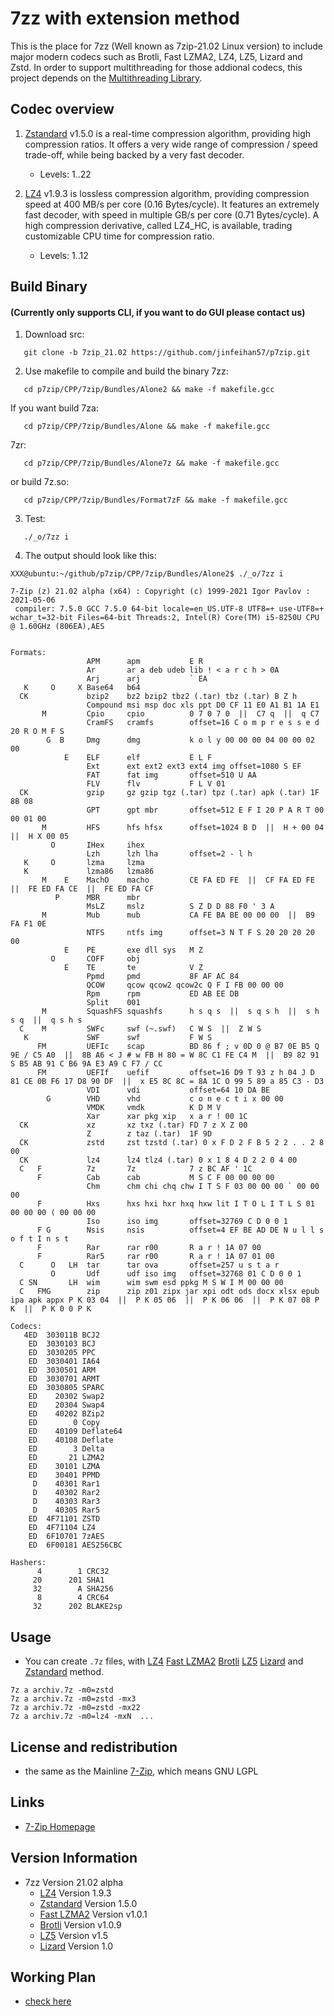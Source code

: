 # 7zz with extension method
This is the place for 7zz (Well known as 7zip-21.02 Linux version) to include major modern codecs such as Brotli, Fast LZMA2, LZ4, LZ5, Lizard and Zstd. In order to support multithreading for those addional codecs, this project depends on the [Multithreading Library](https://github.com/mcmilk/zstdmt).

## Codec overview
1. [Zstandard] v1.5.0 is a real-time compression algorithm, providing high compression ratios. It offers a very wide range of compression / speed trade-off, while being backed by a very fast decoder.
   - Levels: 1..22

2. [LZ4] v1.9.3 is lossless compression algorithm, providing compression speed at 400 MB/s per core (0.16 Bytes/cycle). It features an extremely fast decoder, with speed in multiple GB/s per core (0.71 Bytes/cycle). A high compression derivative, called LZ4_HC, is available, trading customizable CPU time for compression ratio.
   - Levels: 1..12

## Build Binary
#### (Currently only supports CLI, if you want to do GUI please contact us)
1. Download src:
```
   git clone -b 7zip_21.02 https://github.com/jinfeihan57/p7zip.git
```
2. Use makefile to compile and build the binary 7zz:
```
   cd p7zip/CPP/7zip/Bundles/Alone2 && make -f makefile.gcc
```
If you want build 7za:
```
   cd p7zip/CPP/7zip/Bundles/Alone && make -f makefile.gcc
```
7zr:
```
   cd p7zip/CPP/7zip/Bundles/Alone7z && make -f makefile.gcc
```
or build 7z.so:
```
   cd p7zip/CPP/7zip/Bundles/Format7zF && make -f makefile.gcc
```
3. Test:
```
   ./_o/7zz i
```
4. The output should look like this:
```
XXX@ubuntu:~/github/p7zip/CPP/7zip/Bundles/Alone2$ ./_o/7zz i

7-Zip (z) 21.02 alpha (x64) : Copyright (c) 1999-2021 Igor Pavlov : 2021-05-06
 compiler: 7.5.0 GCC 7.5.0 64-bit locale=en_US.UTF-8 UTF8=+ use-UTF8=+ wchar_t=32-bit Files=64-bit Threads:2, Intel(R) Core(TM) i5-8250U CPU @ 1.60GHz (806EA),AES


Formats:
                 APM      apm           E R
                 Ar       ar a deb udeb lib ! < a r c h > 0A
                 Arj      arj           ` EA
   K     O     X Base64   b64
  CK             bzip2    bz2 bzip2 tbz2 (.tar) tbz (.tar) B Z h
                 Compound msi msp doc xls ppt D0 CF 11 E0 A1 B1 1A E1
       M         Cpio     cpio          0 7 0 7 0  ||  C7 q  ||  q C7
                 CramFS   cramfs        offset=16 C o m p r e s s e d 20 R O M F S
        G  B     Dmg      dmg           k o l y 00 00 00 04 00 00 02 00
            E    ELF      elf           E L F
                 Ext      ext ext2 ext3 ext4 img offset=1080 S EF
                 FAT      fat img       offset=510 U AA
                 FLV      flv           F L V 01
  CK             gzip     gz gzip tgz (.tar) tpz (.tar) apk (.tar) 1F 8B 08
                 GPT      gpt mbr       offset=512 E F I 20 P A R T 00 00 01 00
       M         HFS      hfs hfsx      offset=1024 B D  ||  H + 00 04  ||  H X 00 05
         O       IHex     ihex
                 Lzh      lzh lha       offset=2 - l h
   K     O       lzma     lzma
   K             lzma86   lzma86
       M    E    MachO    macho         CE FA ED FE  ||  CF FA ED FE  ||  FE ED FA CE  ||  FE ED FA CF
          P      MBR      mbr
                 MsLZ     mslz          S Z D D 88 F0 ' 3 A
       M         Mub      mub           CA FE BA BE 00 00 00  ||  B9 FA F1 0E
                 NTFS     ntfs img      offset=3 N T F S 20 20 20 20 00
            E    PE       exe dll sys   M Z
         O       COFF     obj
            E    TE       te            V Z
                 Ppmd     pmd           8F AF AC 84
                 QCOW     qcow qcow2 qcow2c Q F I FB 00 00 00
                 Rpm      rpm           ED AB EE DB
                 Split    001
       M         SquashFS squashfs      h s q s  ||  s q s h  ||  s h s q  ||  q s h s
  C    M         SWFc     swf (~.swf)   C W S  ||  Z W S
   K             SWF      swf           F W S
      FM         UEFIc    scap          BD 86 f ; v 0D 0 @ B7 0E B5 Q 9E / C5 A0  ||  8B A6 < J # w FB H 80 = W 8C C1 FE C4 M  ||  B9 82 91 S B5 AB 91 C B6 9A E3 A9 C F7 / CC
      FM         UEFIf    uefif         offset=16 D9 T 93 z h 04 J D 81 CE 0B F6 17 D8 90 DF  ||  x E5 8C 8C = 8A 1C O 99 5 89 a 85 C3 - D3
                 VDI      vdi           offset=64 10 DA BE
        G        VHD      vhd           c o n e c t i x 00 00
                 VMDK     vmdk          K D M V
                 Xar      xar pkg xip   x a r ! 00 1C
  CK             xz       xz txz (.tar) FD 7 z X Z 00
                 Z        z taz (.tar)  1F 9D
  CK             zstd     zst tzstd (.tar) 0 x F D 2 F B 5 2 2 . . 2 8 00
  CK             lz4      lz4 tlz4 (.tar) 0 x 1 8 4 D 2 2 0 4 00
  C   F          7z       7z            7 z BC AF ' 1C
      F          Cab      cab           M S C F 00 00 00 00
                 Chm      chm chi chq chw I T S F 03 00 00 00 ` 00 00 00
      F          Hxs      hxs hxi hxr hxq hxw lit I T O L I T L S 01 00 00 00 ( 00 00 00
                 Iso      iso img       offset=32769 C D 0 0 1
      F G        Nsis     nsis          offset=4 EF BE AD DE N u l l s o f t I n s t
      F          Rar      rar r00       R a r ! 1A 07 00
      F          Rar5     rar r00       R a r ! 1A 07 01 00
  C      O   LH  tar      tar ova       offset=257 u s t a r
         O       Udf      udf iso img   offset=32768 01 C D 0 0 1
  C SN       LH  wim      wim swm esd ppkg M S W I M 00 00 00
  C   FMG        zip      zip z01 zipx jar xpi odt ods docx xlsx epub ipa apk appx P K 03 04  ||  P K 05 06  ||  P K 06 06  ||  P K 07 08 P K  ||  P K 0 0 P K

Codecs:
   4ED  303011B BCJ2
    ED  3030103 BCJ
    ED  3030205 PPC
    ED  3030401 IA64
    ED  3030501 ARM
    ED  3030701 ARMT
    ED  3030805 SPARC
    ED    20302 Swap2
    ED    20304 Swap4
    ED    40202 BZip2
    ED        0 Copy
    ED    40109 Deflate64
    ED    40108 Deflate
    ED        3 Delta
    ED       21 LZMA2
    ED    30101 LZMA
    ED    30401 PPMD
     D    40301 Rar1
     D    40302 Rar2
     D    40303 Rar3
     D    40305 Rar5
    ED  4F71101 ZSTD
    ED  4F71104 LZ4
    ED  6F10701 7zAES
    ED  6F00181 AES256CBC

Hashers:
      4        1 CRC32
     20      201 SHA1
     32        A SHA256
      8        4 CRC64
     32      202 BLAKE2sp

```

## Usage

- You can create `.7z` files, with [LZ4] [Fast LZMA2] [Brotli] [LZ5] [Lizard] and [Zstandard] method.
```
7z a archiv.7z -m0=zstd 
7z a archiv.7z -m0=zstd -mx3
7z a archiv.7z -m0=zstd -mx22 
7z a archiv.7z -m0=lz4 -mxN  ...
```

## License and redistribution

- the same as the Mainline [7-Zip], which means GNU LGPL

## Links

- [7-Zip Homepage](https://www.7-zip.org/)

## Version Information

- 7zz Version 21.02 alpha
  - [LZ4] Version 1.9.3
  - [Zstandard] Version 1.5.0
  - [Fast LZMA2] Version v1.0.1
  - [Brotli] Version v1.0.9
  - [LZ5] Version v1.5
  - [Lizard] Version 1.0

## Working Plan
 - [check here]()

[7-Zip]:https://www.7-zip.org/
[LZ4]:https://github.com/lz4/lz4/
[Zstandard]:https://github.com/facebook/zstd/
[Fast LZMA2]:https://github.com/conor42/fast-lzma2
[Brotli]:https://github.com/google/brotli/
[LZ5]:https://github.com/inikep/lz5/
[Lizard]:https://github.com/inikep/lizard/
